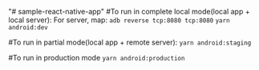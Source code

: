 "# sample-react-native-app" 
#To run in complete local mode(local app + local server):
For server, map: ```adb reverse tcp:8080 tcp:8080```
```yarn android:dev```

#To run in partial mode(local app + remote server):
```yarn android:staging```

#To run in production mode
```yarn android:production```